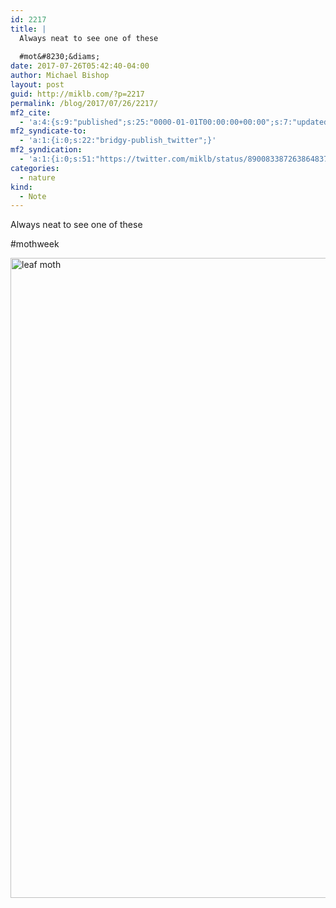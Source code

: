 ```yaml
---
id: 2217
title: |
  Always neat to see one of these
  
  #mot&#8230;&diams;
date: 2017-07-26T05:42:40-04:00
author: Michael Bishop
layout: post
guid: http://miklb.com/?p=2217
permalink: /blog/2017/07/26/2217/
mf2_cite:
  - 'a:4:{s:9:"published";s:25:"0000-01-01T00:00:00+00:00";s:7:"updated";s:25:"0000-01-01T00:00:00+00:00";s:8:"category";a:1:{i:0;s:0:"";}s:6:"author";a:0:{}}'
mf2_syndicate-to:
  - 'a:1:{i:0;s:22:"bridgy-publish_twitter";}'
mf2_syndication:
  - 'a:1:{i:0;s:51:"https://twitter.com/miklb/status/890083387263864837";}'
categories:
  - nature
kind:
  - Note
---
```

Always neat to see one of these

#mothweek

<img src="https://miklb.com/content/uploads/2017/07/IMG_4441-1024x1024.jpg" alt="leaf moth" width="1024" height="1024" class="u-photo alignnone size-large wp-image-2213" />